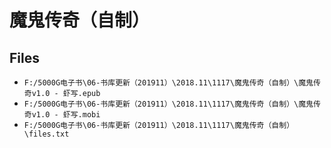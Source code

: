 # 魔鬼传奇（自制）

## Files

- `F:/5000G电子书\06-书库更新（201911）\2018.11\1117\魔鬼传奇（自制）\魔鬼传奇v1.0 - 虾写.epub`
- `F:/5000G电子书\06-书库更新（201911）\2018.11\1117\魔鬼传奇（自制）\魔鬼传奇v1.0 - 虾写.mobi`
- `F:/5000G电子书\06-书库更新（201911）\2018.11\1117\魔鬼传奇（自制）\files.txt`
